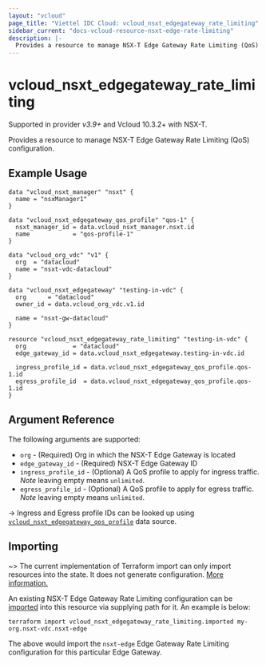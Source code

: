 ```yaml
---
layout: "vcloud"
page_title: "Viettel IDC Cloud: vcloud_nsxt_edgegateway_rate_limiting"
sidebar_current: "docs-vcloud-resource-nsxt-edge-rate-limiting"
description: |-
  Provides a resource to manage NSX-T Edge Gateway Rate Limiting (QoS) configuration.
---
```


# vcloud\_nsxt\_edgegateway\_rate\_limiting

Supported in provider *v3.9+* and Vcloud 10.3.2+ with NSX-T.

Provides a resource to manage NSX-T Edge Gateway Rate Limiting (QoS) configuration.

## Example Usage

```hcl
data "vcloud_nsxt_manager" "nsxt" {
  name = "nsxManager1"
}

data "vcloud_nsxt_edgegateway_qos_profile" "qos-1" {
  nsxt_manager_id = data.vcloud_nsxt_manager.nsxt.id
  name            = "qos-profile-1"
}

data "vcloud_org_vdc" "v1" {
  org  = "datacloud"
  name = "nsxt-vdc-datacloud"
}

data "vcloud_nsxt_edgegateway" "testing-in-vdc" {
  org      = "datacloud"
  owner_id = data.vcloud_org_vdc.v1.id

  name = "nsxt-gw-datacloud"
}

resource "vcloud_nsxt_edgegateway_rate_limiting" "testing-in-vdc" {
  org             = "datacloud"
  edge_gateway_id = data.vcloud_nsxt_edgegateway.testing-in-vdc.id

  ingress_profile_id = data.vcloud_nsxt_edgegateway_qos_profile.qos-1.id
  egress_profile_id  = data.vcloud_nsxt_edgegateway_qos_profile.qos-1.id
}
```

## Argument Reference

The following arguments are supported:

* `org` - (Required) Org in which the NSX-T Edge Gateway is located
* `edge_gateway_id` - (Required) NSX-T Edge Gateway ID
* `ingress_profile_id` - (Optional) A QoS profile to apply for ingress traffic. *Note* leaving empty
  means `unlimited`.
* `egress_profile_id` - (Optional) A QoS profile to apply for egress traffic. *Note* leaving empty
  means `unlimited`.

-> Ingress and Egress profile IDs can be looked up using
  [`vcloud_nsxt_edgegateway_qos_profile`](/providers/vmware/vcloud/latest/docs/resources/nsxt_edgegateway_qos_profile)
  data source. 

## Importing

~> The current implementation of Terraform import can only import resources into the state.
It does not generate configuration. [More information.](https://www.terraform.io/docs/import/)

An existing NSX-T Edge Gateway Rate Limiting configuration can be [imported][docs-import] into this
resource via supplying path for it. An example is below:

[docs-import]: https://www.terraform.io/docs/import/

```
terraform import vcloud_nsxt_edgegateway_rate_limiting.imported my-org.nsxt-vdc.nsxt-edge
```

The above would import the `nsxt-edge` Edge Gateway Rate Limiting configuration for this particular
Edge Gateway.
